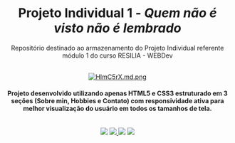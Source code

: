 
<div align="center"> 
  
  <h1>Projeto Individual 1 -  <i>Quem não é visto não é lembrado</i></h1>
<p align="center">Repositório destinado ao armazenamento do Projeto Individual referente módulo 1 do curso RESILIA - WEBDev</p></br>
<a href="https://freeimage.host/i/HImC5rX"><img src="https://iili.io/HImC5rX.md.png" alt="HImC5rX.md.png" border="0"></a>
<h4>Projeto desenvolvido utilizando apenas HTML5 e CSS3 estruturado em 3 seções (Sobre min, Hobbies e Contato) com responsividade ativa para melhor visualização do usuário em todos os tamanhos de tela.</h4>
  <br>
   <a href="https://code.visualstudio.com/"><img src="https://img.shields.io/badge/Visual%20Studio%20Code-0078d7.svg?style=for-the-badge&logo=visual-studio-code&logoColor=white"></a>
    <a href="https://html.spec.whatwg.org/"><img src="https://img.shields.io/badge/html5-%23E34F26.svg?style=for-the-badge&logo=html5&logoColor=white">
  <a href="https://www.w3.org/TR/CSS/"><img src="https://img.shields.io/badge/css3-%231572B6.svg?style=for-the-badge&logo=css3&logoColor=white"></a>
  <a href="https://git-scm.com/"><img src="https://img.shields.io/badge/git-%23F05033.svg?style=for-the-badge&logo=git&logoColor=white"></a>
  
  
  
</div>

